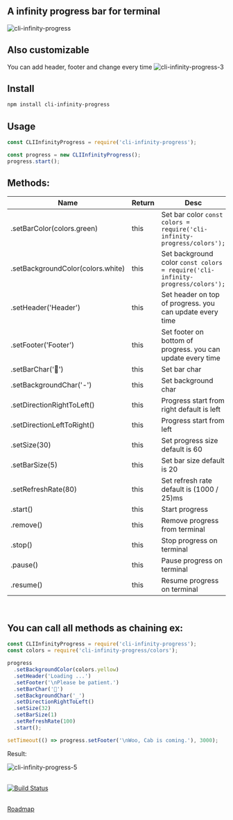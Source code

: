 ## A infinity progress bar for terminal

![cli-infinity-progress](https://user-images.githubusercontent.com/1549069/112765222-6a7f9a00-9021-11eb-811a-76abcaee1139.gif)

## Also customizable

You can add header, footer and change every time
![cli-infinity-progress-3](https://user-images.githubusercontent.com/1549069/112822071-b15ea580-909c-11eb-8b7e-cd4e2a2fbbeb.gif)

## Install

```bash
npm install cli-infinity-progress
```

## Usage

```js
const CLIInfinityProgress = require('cli-infinity-progress');

const progress = new CLIInfinityProgress();
progress.start();
```

## Methods:

| Name                              | Return | Desc                                                                           |
| --------------------------------- | ------ | ------------------------------------------------------------------------------ |
| .setBarColor(colors.green)        | this   | Set bar color `const colors = require('cli-infinity-progress/colors');`        |
| .setBackgroundColor(colors.white) | this   | Set background color `const colors = require('cli-infinity-progress/colors');` |
| .setHeader('Header')              | this   | Set header on top of progress. you can update every time                       |
| .setFooter('Footer')              | this   | Set footer on bottom of progress. you can update every time                    |
| .setBarChar('🚕')                 | this   | Set bar char                                                                   |
| .setBackgroundChar('-')           | this   | Set background char                                                            |
| .setDirectionRightToLeft()        | this   | Progress start from right default is left                                      |
| .setDirectionLeftToRight()        | this   | Progress start from left                                                       |
| .setSize(30)                      | this   | Set progress size default is 60                                                |
| .setBarSize(5)                    | this   | Set bar size default is 20                                                     |
| .setRefreshRate(80)               | this   | Set refresh rate default is (1000 / 25)ms                                      |
| .start()                          | this   | Start progress                                                                 |
| .remove()                         | this   | Remove progress from terminal                                                  |
| .stop()                           | this   | Stop progress on terminal                                                      |
| .pause()                          | this   | Pause progress on terminal                                                     |
| .resume()                         | this   | Resume progress on terminal                                                    |

<br />

## You can call all methods as chaining ex:

```js
const CLIInfinityProgress = require('cli-infinity-progress');
const colors = require('cli-infinity-progress/colors');

progress
  .setBackgroundColor(colors.yellow)
  .setHeader('Loading ...')
  .setFooter('\nPlease be patient.')
  .setBarChar('🚕')
  .setBackgroundChar('_')
  .setDirectionRightToLeft()
  .setSize(32)
  .setBarSize(1)
  .setRefreshRate(100)
  .start();

setTimeout(() => progress.setFooter('\nWoo, Cab is coming.'), 3000);
```

Result:

![cli-infinity-progress-5](https://user-images.githubusercontent.com/1549069/112892939-3b375e80-90ef-11eb-8d42-1a02e65dbd6d.gif)

<br />
<a href="https://travis-ci.com/github/behnammodi/cli-infinity-progress">
  <img src="https://travis-ci.com/behnammodi/cli-infinity-progress.svg?branch=master" alt="Build Status">
</a>
<br /><br />

[Roadmap](https://github.com/behnammodi/cli-infinity-progress/projects/1)
